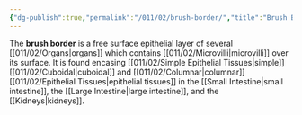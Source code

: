 ```yaml
---
{"dg-publish":true,"permalink":"/011/02/brush-border/","title":"Brush Border","tags":["BIOL422"],"noteIcon":"1","created":"2024-10-19T20:27:19.022-07:00","updated":"2024-09-26T15:03:44.398-07:00"}
---
```


The **brush border** is a free surface epithelial layer of several [[011/02/Organs\|organs]] which contains [[011/02/Microvilli\|microvilli]] over its surface. It is found encasing [[011/02/Simple Epithelial Tissues\|simple]] [[011/02/Cuboidal\|cuboidal]] and [[011/02/Columnar\|columnar]] [[011/02/Epithelial Tissues\|epithelial tissues]] in the [[Small Intestine\|small intestine]], the [[Large Intestine\|large intestine]], and the [[Kidneys\|kidneys]].